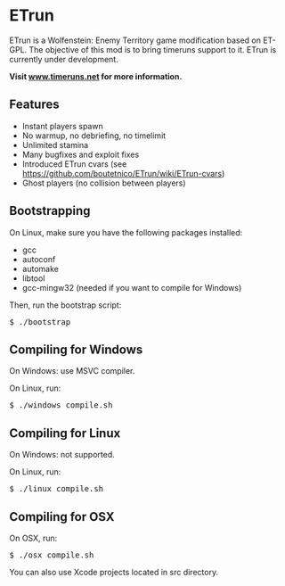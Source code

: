 ETrun
=====

ETrun is a Wolfenstein: Enemy Territory game modification based on ET-GPL.
The objective of this mod is to bring timeruns support to it.
ETrun is currently under development.

**Visit www.timeruns.net for more information.**

Features
--------

* Instant players spawn
* No warmup, no debriefing, no timelimit
* Unlimited stamina
* Many bugfixes and exploit fixes
* Introduced ETrun cvars (see https://github.com/boutetnico/ETrun/wiki/ETrun-cvars)
* Ghost players (no collision between players)

Bootstrapping
-------------

On Linux, make sure you have the following packages installed:

* gcc
* autoconf
* automake
* libtool
* gcc-mingw32 (needed if you want to compile for Windows)

Then, run the bootstrap script:

<pre>
$ ./bootstrap
</pre>

Compiling for Windows
---------------------

On Windows: use MSVC compiler.

On Linux, run:

<pre>
$ ./windows_compile.sh
</pre>

Compiling for Linux
-------------------

On Windows: not supported.

On Linux, run:

<pre>
$ ./linux_compile.sh
</pre>

Compiling for OSX
-----------------

On OSX, run:

<pre>
$ ./osx_compile.sh
</pre>

You can also use Xcode projects located in src directory.

